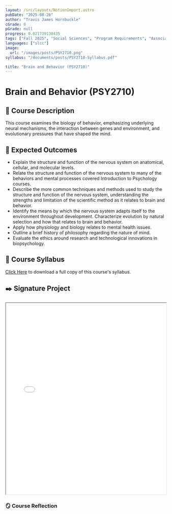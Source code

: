 ```yaml
---
layout: /src/layouts/NotionImport.astro
pubDate: "2025-08-26"
author: "Travis James Hornbuckle"
cGrade: 0
pGrade: null
progress: 0.021739130435
tags: ["Fall 2025", "Social Sciences", "Program Requirements", "Associate of Science"]
languages: ["slcc"]
image:
  url: "/images/posts/PSY2710.png"
syllabus: "/documents/posts/PSY2710-Syllabus.pdf"

title: "Brain and Behavior (PSY2710)"
---
```


# Brain and Behavior (PSY2710)


## **📝 Course Description**


This course examines the biology of behavior, emphasizing underlying neural mechanisms, the interaction between genes and environment, and evolutionary pressures that have shaped the mind.


## **🎯 Expected Outcomes**

- Explain the structure and function of the nervous system on anatomical, cellular, and molecular levels.
- Relate the structure and function of the nervous system to many of the behaviors and mental processes covered Introduction to Psychology courses.
- Describe the more common techniques and methods used to study the structure and function of the nervous system, understanding the strengths and limitation of the scientific method as it relates to brain and behavior.
- Identify the means by which the nervous system adapts itself to the environment throughout development.
Characterize evolution by natural selection and how that relates to brain and behavior.
- Apply how physiology and biology relates to mental health issues.
- Outline a brief history of philosophy regarding the nature of mind.
- Evaluate the ethics around research and technological innovations in biopsychology.

## **📝 Course Syllabus**


<a target="_blank" rel="noopener noreferrer" href="/documents/posts/PSY2710-Syllabus.pdf">Click Here</a> to download a full copy of this course's syllabus.


## **✒️ Signature Project**


### 


<iframe src="/documents/posts/PSY2710-Signature" width="100%" height="600px" class="myIframe">


<p>PSY2710Signature Assignment</p>


</iframe>


### **🪞 Course Reflection**


